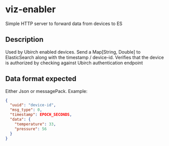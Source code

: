 # viz-enabler
Simple HTTP server to forward data from devices to ES

## Description

Used by Ubirch enabled devices. Send a Map[String, Double] to ElasticSearch along with the timestamp / device-id. Verifies that the device is authorized by checking against Ubirch authentication endpoint

## Data format expected
Either Json or messagePack. Example:
```json
{
  "uuid": "device-id",
  "msg_type": 0,
  "timestamp": EPOCH_SECONDS,
  "data": {
    "temperature": 33,
    "pressure": 56
  }
}

``` 
